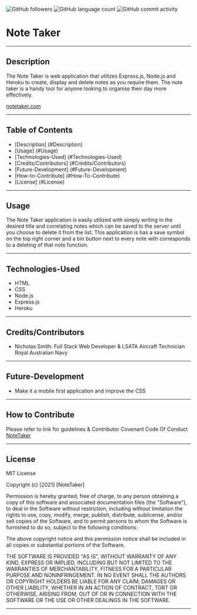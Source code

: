 <img alt="GitHub followers" src="https://img.shields.io/github/followers/N1cholasSmith?style=social">     <img alt="GitHub language count" src="https://img.shields.io/github/languages/count/N1cholasSmith/horiseon-search-engine-optimization?style=social">     <img alt="GitHub commit activity" src="https://img.shields.io/github/commit-activity/w/N1cholasSmith/horiseon-search-engine-optimization?style=social">


# Note Taker

---
## Description
The Note Taker is web application that utilizes Express.js, Node.js and Heroku to create, display and delete notes as you require them. The note taker is a handy tool for anyone looking to organise their day more effectively.



[notetaker.com](https://n1cholassmith.github.io/note-taker/)


---
## Table of Contents
- [Description] (#Description)
- [Usage] (#Usage)
- [Technologies-Used] (#Technologies-Used)
- [Credits/Contributors] (#Credits/Contributors)
- [Future-Development] (#Future-Development)
- [How-to-Contribute] (#How-To-Contribute)
- [License] (#License)
---
## Usage

The Note Taker application is easily utilized with simply writing in the desired title and correlating notes which can be saved to the server until you choose to delete it from the list. This application is has a save symbol on the top right corner and a bin button next to every note with corresponds to a deleting of that note function.

---

## Technologies-Used
- HTML
- CSS  
- Node.js
- Express.js
- Heroku

---
## Credits/Contributors
- Nicholas Smith: Full Stack Web Developer & LSATA Aircraft Technician Royal Australian Navy

---
## Future-Development
- Make it a mobile first application and improve the CSS

---
## How to Contribute

Please refer to link for guidelines & Contributor Covenant Code Of Conduct [NoteTaker](https://www.contributor-covenant.org/)

---
## License
MIT License

Copyright (c) [2021] [NoteTaker]

Permission is hereby granted, free of charge, to any person obtaining a copy
of this software and associated documentation files (the "Software"), to deal
in the Software without restriction, including without limitation the rights
to use, copy, modify, merge, publish, distribute, sublicense, and/or sell
copies of the Software, and to permit persons to whom the Software is
furnished to do so, subject to the following conditions:

The above copyright notice and this permission notice shall be included in all
copies or substantial portions of the Software.

THE SOFTWARE IS PROVIDED "AS IS", WITHOUT WARRANTY OF ANY KIND, EXPRESS OR
IMPLIED, INCLUDING BUT NOT LIMITED TO THE WARRANTIES OF MERCHANTABILITY,
FITNESS FOR A PARTICULAR PURPOSE AND NONINFRINGEMENT. IN NO EVENT SHALL THE
AUTHORS OR COPYRIGHT HOLDERS BE LIABLE FOR ANY CLAIM, DAMAGES OR OTHER
LIABILITY, WHETHER IN AN ACTION OF CONTRACT, TORT OR OTHERWISE, ARISING FROM,
OUT OF OR IN CONNECTION WITH THE SOFTWARE OR THE USE OR OTHER DEALINGS IN THE
SOFTWARE.

---

